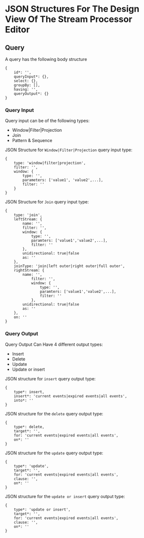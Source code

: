 # JSON Structures For The Design View Of The Stream Processor Editor

## Query
A query has the following body structure

```
{
    id*: '',
    queryInput*: {},
    select: {},
    groupBy: [], 
    having: '',
    queryOutput*: {}
}
```

### Query Input
Query input can be of the following types:
* Window|Filter|Projection
* Join
* Pattern & Sequence


JSON Structure for `Window|Filter|Projection` query input type:

```
{
    type: 'window|filter|projection',
    filter: '',
    window: {
        type: '',
        parameters: ['value1', 'value2',...],
        filter: ''
    }
}
```

JSON Structure for `Join` query input type:
```
{
    type: 'join',
    leftStream: {
        name: '',
        filter: '',
        window: {
            type: '',
            paramters: ['value1','value2',...],
            filter: ''
        },
        unidirectional: true|false
        as: ''
    },
    joinType: 'join|left outer|right outer|full outer',
    rightStream: {
        name: '',
            filter: '',
            window: {
                type: '',
                paramters: ['value1','value2',...],
                filter: ''
            },
        unidirectional: true|false
        as: ''
    },
    on: ''
}
```


### Query Output
Query Output Can Have 4 different output types:
* Insert
* Delete
* Update
* Update or insert

JSON structure for `insert` query output type:
```
{
    type*: insert,
    insert*: 'current events|expired events|all events',
    into*: ''
}
```

JSON structure for the `delete` query output type:
```
{
    type*: delete,
    target*: '',
    for: 'current events|expired events|all events',
    on*: ''
}
```

JSON structure for the `update` query output type:
```
{
    type*: 'update',
    target*: '',
    for: 'current events|expired events|all events',
    clause: '',
    on*: ''
}
```

JSON structure for the `update or insert` query output type:

```
{
    type*: 'update or insert',
    target*: '',
    for: 'current events|expired events|all events',
    clause: '',
    on*: ''
}
```
